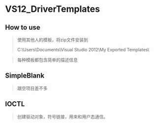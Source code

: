 # VS12_DriverTemplates

## How to use

> 使用其他人的模板，将zip文件安装到
>
> C:\Users<username>\Documents\Visual Studio 2012\My Exported Templates\

> 每种模板都包含简单的描述信息



## SimpleBlank

> 跟空项目差不多 



## IOCTL

> 创建驱动对象，符号链接，用来和用户态通信。
